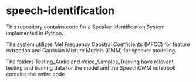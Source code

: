 # speech-identification
This repository contains code for a Speaker Identification System implemented in Python.

The system utilizes Mel Frequency Cepstral Coefficients (MFCC) for feature extraction and Gaussian Mixture Models (GMM) for speaker modeling.

The folders Testing_Audio and Voice_Samples_Training have relevant testing and training data for the model and the SpeechGMM notebook contains the entire code
